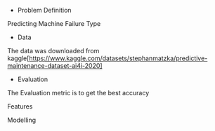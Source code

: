 * Problem Definition

Predicting Machine Failure Type

* Data

The data was downloaded from kaggle[https://www.kaggle.com/datasets/stephanmatzka/predictive-maintenance-dataset-ai4i-2020]

* Evaluation

The Evaluation metric is to get the best accuracy

Features


Modelling



